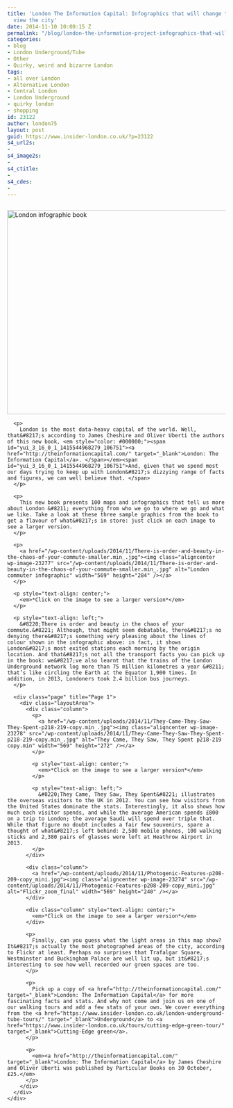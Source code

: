 ```yaml
---
title: 'London The Information Capital: Infographics that will change the way you
  view the city'
date: 2014-11-10 10:00:15 Z
permalink: "/blog/london-the-information-project-infographics-that-will-change-the-way-you-view-the-city/"
categories:
- blog
- London Underground/Tube
- Other
- Quirky, weird and bizarre London
tags:
- all over London
- Alternative London
- Central London
- London Underground
- quirky london
- shopping
id: 23122
author: london75
layout: post
guid: https://www.insider-london.co.uk/?p=23122
s4_url2s:
- 
s4_image2s:
- 
s4_ctitle:
- 
s4_cdes:
- 
---
```


<div class="page" title="Page 1">
  <div class="layoutArea">
    <div class="column">
      <p>
        <a href="/wp-content/uploads/2014/11/Jacket_mini.jpg"><img class="aligncenter wp-image-23273 size-full" src="/wp-content/uploads/2014/11/Jacket_mini.jpg" alt="London infographic book" width="569" height="470" /></a>
      </p>

      <p>
        London is the most data-heavy capital of the world. Well, that&#8217;s according to James Cheshire and Oliver Uberti the authors of this new book, <em style="color: #000000;"><span id="yui_3_16_0_1_1415544968279_106751"><a href="http://theinformationcapital.com/" target="_blank">London: The Information Capital</a>. </span></em><span id="yui_3_16_0_1_1415544968279_106751">And, given that we spend most our days trying to keep up with London&#8217;s dizzying range of facts and figures, we can well believe that. </span>
      </p>

      <p>
        This new book presents 100 maps and infographics that tell us more about London &#8211; everything from who we go to where we go and what we like. Take a look at these three sample graphics from the book to get a flavour of what&#8217;s in store: just click on each image to see a larger version.
      </p>

      <p>
        <a href="/wp-content/uploads/2014/11/There-is-order-and-beauty-in-the-chaos-of-your-commute-smaller.min_.jpg"><img class="aligncenter wp-image-23277" src="/wp-content/uploads/2014/11/There-is-order-and-beauty-in-the-chaos-of-your-commute-smaller.min_.jpg" alt="London commuter infographic" width="569" height="284" /></a>
      </p>

      <p style="text-align: center;">
        <em>*Click on the image to see a larger version*</em>
      </p>

      <p style="text-align: left;">
        &#8220;There is order and beauty in the chaos of your commute.&#8221; Although, that might seem debatable, there&#8217;s no denying there&#8217;s something very pleasing about the lines of colour shown in the infographic above: in fact, it shows London&#8217;s most exited stations each morning by the origin location. And that&#8217;s not all the transport facts you can pick up in the book: we&#8217;ve also learnt that the trains of the London Underground network log more than 75 million kilometres a year &#8211; that’s like circling the Earth at the Equator 1,900 times. In addition, in 2013, Londoners took 2.4 billion bus journeys.
      </p>

      <div class="page" title="Page 1">
        <div class="layoutArea">
          <div class="column">
            <p>
              <a href="/wp-content/uploads/2014/11/They-Came-They-Saw-They-Spent-p218-219-copy.min_.jpg"><img class="aligncenter wp-image-23278" src="/wp-content/uploads/2014/11/They-Came-They-Saw-They-Spent-p218-219-copy.min_.jpg" alt="They Came, They Saw, They Spent p218-219 copy.min" width="569" height="272" /></a>
            </p>

            <p style="text-align: center;">
              <em>*Click on the image to see a larger version*</em>
            </p>

            <p style="text-align: left;">
              &#8220;They Came, They Saw, They Spent&#8221; illustrates the overseas visitors to the UK in 2012. You can see how visitors from the United States dominate the stats. Interestingly, it also shows how much each visitor spends, and while the average American spends £800 on a trip to London; the average Saudi will spend over triple that. While that figure no doubt includes a fair few souvenirs, spare a thought of what&#8217;s left behind: 2,580 mobile phones, 100 walking sticks and 2,380 pairs of glasses were left at Heathrow Airport in 2013.
            </p>
          </div>

          <div class="column">
            <a href="/wp-content/uploads/2014/11/Photogenic-Features-p208-209-copy_mini.jpg"><img class="aligncenter wp-image-23274" src="/wp-content/uploads/2014/11/Photogenic-Features-p208-209-copy_mini.jpg" alt="Flickr_zoom_final" width="569" height="240" /></a>
          </div>

          <div class="column" style="text-align: center;">
            <em>*Click on the image to see a larger version*</em>
          </div>

          <p>
            Finally, can you guess what the light areas in this map show? It&#8217;s actually the most photographed areas of the city, according to Flickr at least. Perhaps no surprises that Trafalgar Square, Westminster and Buckingham Palace are well lit up, but it&#8217;s interesting to see how well recorded our green spaces are too.
          </p>

          <p>
            Pick up a copy of <a href="http://theinformationcapital.com/" target="_blank">London: The Information Capital</a> for more fascinating facts and stats. And why not come and join us on one of our walking tours and add a few stats of your own. We cover everything from the <a href="https://www.insider-london.co.uk/london-underground-tube-tours/" target="_blank">Underground</a> to <a href="https://www.insider-london.co.uk/tours/cutting-edge-green-tour/" target="_blank">Cutting-Edge green</a>.
          </p>

          <p>
            <em><a href="http://theinformationcapital.com/" target="_blank">London: The Information Capital</a> by James Cheshire and Oliver Uberti was published by Particular Books on 30 October, £25.</em>
          </p>
        </div>
      </div>
    </div>
  </div>
</div>
